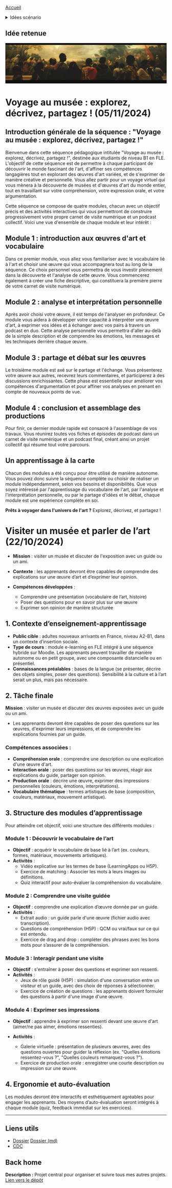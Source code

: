 [Accueil](https://github.com/ugadavid/ugacsp)

<details>
<summary>Idées scénario</summary>
<br>
- Faire les courses<br />
- Partir en voyage<br />
- Faire du shopping entre amis<br />
- Passer un entretien<br />
- Préparer une sortie<br />
- Assister à une réunion<br />
- Trouver un logement<br />
- Consulter un médecin<br />
- Participer à une fête communautaire<br />
- Ouvrir un compte en banque<br />
- Organiser un événement caritatif<br />
- Demander des informations touristiques<br />
- Acheter un téléphone mobile<br />
- Faire des démarches administratives<br />
- Rencontrer le professeur de son enfant<br />
- Se faire des amis au club de sport<br />
- S'occuper d'une situation d'urgence<br />
- Aller au restaurant et commander un repas spécial<br />
- Participer à un atelier de cuisine<br />
- Assister à un concert et discuter de ses goûts musicaux\*<br />
- Visiter un musée et parler de l’art\*<br />
- Participer à une réunion de copropriété<br />
- Rechercher une école pour un enfant<br />
- Organiser une fête d'anniversaire surprise<br />
- Participer à un atelier d’art plastique\*<br />
- Assister à une pièce de théâtre et participer à un débat\*<br />
- Visiter un atelier d’artiste\*<br />
- Organiser une exposition d’art\*<br />
- Participer à un festival de cinéma\*<br />
- Participer à une séance de poésie ou à un slam\*<br />
- Visiter une galerie d’art contemporain et discuter de l’art abstrait\*<br />
- Faire un reportage sur un artiste local\*<br />
- Créer une bande dessinée\*<br />
- Participer à un concert interactif\*
</details>

## Idée retenue

![visite musée](/images/initproject.png)



# Voyage au musée : explorez, décrivez, partagez ! (05/11/2024)
## Introduction générale de la séquence : "Voyage au musée : explorez, décrivez, partagez !"

Bienvenue dans cette séquence pédagogique intitulée "Voyage au musée : explorez, décrivez, partagez !", destinée aux étudiants de niveau B1 en FLE. L'objectif de cette séquence est de permettre à chaque participant de découvrir le monde fascinant de l'art, d'affiner ses compétences langagières tout en explorant des œuvres d'art variées, et de s'exprimer de manière créative et personnelle. Vous allez partir pour un voyage virtuel qui vous mènera à la découverte de musées et d'œuvres d'art du monde entier, tout en travaillant sur votre compréhension, votre expression orale, et votre argumentation.

Cette séquence se compose de quatre modules, chacun avec un objectif précis et des activités interactives qui vous permettront de construire progressivement votre propre carnet de visite numérique et un podcast collectif. Voici une vue d'ensemble de chaque module et leur intérêt :

## Module 1 : introduction aux œuvres d'art et vocabulaire

Dans ce premier module, vous allez vous familiariser avec le vocabulaire lié à l'art et choisir une œuvre qui vous accompagnera tout au long de la séquence. Ce choix personnel vous permettra de vous investir pleinement dans la découverte et l'analyse de cette œuvre. Vous commencerez également à créer une fiche descriptive, qui constituera la première pierre de votre carnet de visite numérique.

## Module 2 : analyse et interprétation personnelle

Après avoir choisi votre œuvre, il est temps de l'analyser en profondeur. Ce module vous aidera à développer votre capacité à interpréter une œuvre d'art, à exprimer vos idées et à échanger avec vos pairs à travers un podcast en duo. Cette analyse personnelle vous permettra d'aller au-delà de la simple description et de comprendre les émotions, les messages et les techniques derrière chaque œuvre.

## Module 3 : partage et débat sur les œuvres

Le troisième module est axé sur le partage et l'échange. Vous présenterez votre œuvre aux autres, recevrez leurs commentaires, et participerez à des discussions enrichissantes. Cette phase est essentielle pour améliorer vos compétences d'argumentation et pour affiner vos analyses en prenant en compte de nouveaux points de vue.

## Module 4 : conclusion et assemblage des productions

Pour finir, ce dernier module rapide est consacré à l'assemblage de vos travaux. Vous réunirez toutes vos fiches et épisodes de podcast dans un carnet de visite numérique et un podcast final, créant ainsi un projet collectif qui résume tout votre parcours.

## Un apprentissage à la carte

Chacun des modules a été conçu pour être utilisé de manière autonome. Vous pouvez donc suivre la séquence complète ou choisir de réaliser un module indépendamment, selon vos besoins et disponibilités. Que vous soyez intéressé par l'apprentissage du vocabulaire de l'art, par l'analyse et l'interprétation personnelle, ou par le partage d'idées et le débat, chaque module est une expérience complète en soi.

**Prêts à voyager dans l'univers de l'art ?** Explorez, décrivez, et partagez !




# Visiter un musée et parler de l’art (22/10/2024)

- **Mission** : visiter un musée et discuter de l'exposition avec un guide ou un ami.
- **Contexte** : les apprenants devront être capables de comprendre des explications sur une œuvre d’art et d’exprimer leur opinion.

- **Compétences développées** :

  - Comprendre une présentation (vocabulaire de l’art, histoire)
  - Poser des questions pour en savoir plus sur une œuvre
  - Exprimer son opinion de manière structurée

## 1. Contexte d’enseignement-apprentissage

- **Public cible** : adultes nouveaux arrivants en France, niveau A2-B1, dans un contexte d’insertion sociale.
- **Type de cours** : module e-learning en FLE intégré à une séquence hybride sur Moodle. Les apprenants peuvent travailler de manière autonome ou en petit groupe, avec une composante distancielle ou en présentiel.
- **Connaissances préalables** : bases de la langue (se présenter, décrire des objets simples, poser des questions). Sensibilité à la culture et à l’art serait un plus, mais pas nécessaire.

## 2. Tâche finale

**Mission** : visiter un musée et discuter des œuvres exposées avec un guide ou un ami.

- Les apprenants devront être capables de poser des questions sur les œuvres, d'exprimer leurs impressions, et de comprendre les explications fournies par un guide.

### Compétences associées :

- **Compréhension orale** : comprendre une description ou une explication d'une œuvre d'art.
- **Interaction orale** : poser des questions sur les œuvres, réagir aux explications du guide, partager son opinion.
- **Production orale** : décrire une œuvre, exprimer des impressions personnelles (couleurs, émotions, interprétations).
- **Vocabulaire thématique** : termes artistiques de base (composition, couleurs, matériaux, mouvement artistique).

## 3. Structure des modules d’apprentissage

Pour atteindre cet objectif, voici une structure des différents modules :

### Module 1 : Découvrir le vocabulaire de l’art

- **Objectif** : acquérir le vocabulaire de base lié à l’art (ex. couleurs, formes, matériaux, mouvements artistiques).
- **Activités** :
  - Vidéo explicative sur les termes de base (LearningApps ou H5P).
  - Exercice de matching : Associer les mots à leurs images ou définitions.
  - Quiz interactif pour auto-évaluer la compréhension du vocabulaire.

### Module 2 : Comprendre une visite guidée

- **Objectif** : comprendre une explication d’œuvre donnée par un guide.
- **Activités** :
  - Extrait audio : un guide parle d'une œuvre (fichier audio avec transcription).
  - Questions de compréhension (H5P) : QCM ou vrai/faux sur ce qui est entendu.
  - Exercice de drag and drop : compléter des phrases avec les bons mots pour s’assurer de la compréhension.

### Module 3 : Interagir pendant une visite

- **Objectif** : s'entraîner à poser des questions et exprimer son ressenti.
- **Activités** :
  - Jeux de rôle guidé (H5P) : simulation d'une conversation entre un visiteur et un guide, avec des choix de réponses à sélectionner.
  - Exercice de création de questions : les apprenants doivent formuler des questions à partir d'une image d'une œuvre.

### Module 4 : Exprimer ses impressions

- **Objectif** : apprendre à exprimer son ressenti devant une œuvre d'art (aimer/ne pas aimer, émotions ressenties).
- **Activités** :

  - Galerie virtuelle : présentation de plusieurs œuvres, avec des questions ouvertes pour guider la réflexion (ex. "Quelles émotions ressentez-vous ?", "Quelles couleurs remarquez-vous ?").
  - Exercice de production orale : enregistrer une courte description ou impression sur une œuvre.

## 4. Ergonomie et auto-évaluation

Les modules devront être interactifs et esthétiquement agréables pour engager les apprenants. Des moyens d’auto-évaluation seront intégrés à chaque module (quiz, feedback immédiat sur les exercices).

---

## Liens utils

- [Dossier](Dossier_final_etudiant_24-25.docx) [Dossier (md)](dossier.final.md)
- [CDC](Mini_cahier_des_charges.pdf)

## Back home

**Description :** Projet central pour organiser et suivre tous mes autres projets.
[Lien vers le dépôt](https://github.com/ugadavid/project-manager)
